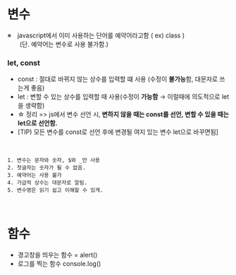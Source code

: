 # 변수
 ※ javascript에서 이미 사용하는 단어를 예약어라고함 ( ex) class ) <br>
    (단. 예약어는 변수로 사용 불가함.) <br>
    
### let, const
 - const : 절대로 바뀌지 않는 상수를 입력할 떄 사용 (수정이 <b>불가능</b>함, 대문자로 쓰는게 좋음)
 - let : 변할 수 있는 상수를 입력할 때 사용(수정이 <b>가능함</b> → 이럴때에 의도적으로 let을 생략함)
 - ☆ 정리 => js에서 변수 선언 시,<b> 변하지 않을 때는 const를 선언, 변할 수 있을 때는 let으로 선언함.</b>
 - [TIP) 모든 변수를 const로 선언 후에 변경될 여지 있는 변수 let으로 바꾸면됨]

<br>

 ```
 1. 변수는 문자와 숫자, $와 _만 사용
 2. 첫글자는 숫자가 될 수 없음.
 3. 예약어는 사용 불가
 4. 가급적 상수는 대문자로 알림.
 5. 변수명은 읽기 쉽고 이해할 수 있게.
 ```
 
<br>

# 함수
  - 경고창을 띄우는 함수 = alert()
  - 로그를 찍는 함수 console.log()
